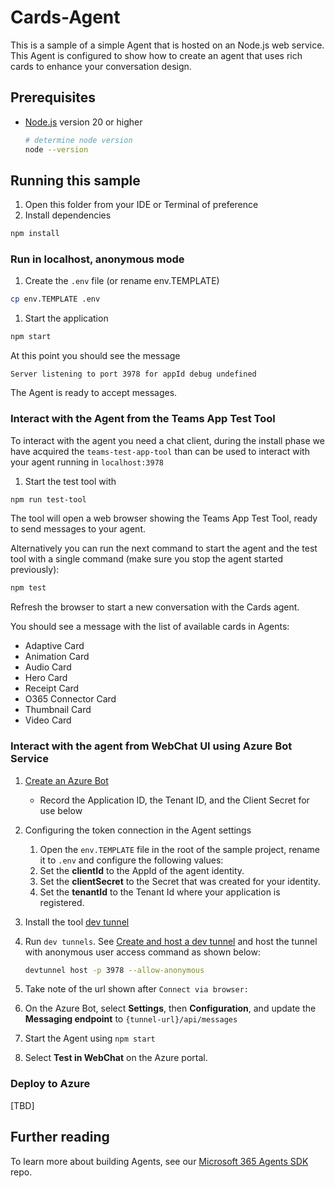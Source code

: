 # Cards-Agent

This is a sample of a simple Agent that is hosted on an Node.js web service.  This Agent is configured to show how to create an agent that uses rich cards to enhance your conversation design.

## Prerequisites

- [Node.js](https://nodejs.org) version 20 or higher

    ```bash
    # determine node version
    node --version
    ```

## Running this sample

1. Open this folder from your IDE or Terminal of preference
1. Install dependencies

```bash
npm install
```

### Run in localhost, anonymous mode

1. Create the `.env` file (or rename env.TEMPLATE)

```bash
cp env.TEMPLATE .env
```

1. Start the application

```bash
npm start
```

At this point you should see the message 

```text
Server listening to port 3978 for appId debug undefined
```

The Agent is ready to accept messages.

### Interact with the Agent from the Teams App Test Tool

To interact with the agent you need a chat client, during the install phase we have acquired the `teams-test-app-tool` than can be used to interact with your agent running in `localhost:3978`

1. Start the test tool with 

```bash
npm run test-tool
```

The tool will open a web browser showing the Teams App Test Tool, ready to send messages to your agent.

Alternatively you can run the next command to start the agent and the test tool with a single command (make sure you stop the agent started previously):

```bash
npm test
```

Refresh the browser to start a new conversation with the Cards agent.

You should see a message with the list of available cards in Agents:
- Adaptive Card
- Animation Card
- Audio Card
- Hero Card
- Receipt Card
- O365 Connector Card
- Thumbnail Card
- Video Card

### Interact with the agent from WebChat UI using Azure Bot Service

1. [Create an Azure Bot](https://aka.ms/AgentsSDK-CreateBot)
   - Record the Application ID, the Tenant ID, and the Client Secret for use below
  
2. Configuring the token connection in the Agent settings
    1. Open the `env.TEMPLATE` file in the root of the sample project, rename it to `.env` and configure the following values:
      1. Set the **clientId** to the AppId of the agent identity.
      2. Set the **clientSecret** to the Secret that was created for your identity.
      3. Set the **tenantId** to the Tenant Id where your application is registered.

3. Install the tool [dev tunnel](https://learn.microsoft.com/azure/developer/dev-tunnels/get-started?tabs=windows)   
4. Run `dev tunnels`. See [Create and host a dev tunnel](https://learn.microsoft.com/azure/developer/dev-tunnels/get-started?tabs=windows) and host the tunnel with anonymous user access command as shown below:

   ```bash
   devtunnel host -p 3978 --allow-anonymous
   ```

5. Take note of the url shown after `Connect via browser:`

6. On the Azure Bot, select **Settings**, then **Configuration**, and update the **Messaging endpoint** to `{tunnel-url}/api/messages`

7. Start the Agent using `npm start`

8. Select **Test in WebChat** on the Azure portal.

### Deploy to Azure

[TBD]

## Further reading

To learn more about building  Agents, see our [Microsoft 365 Agents SDK](https://github.com/microsoft/agents) repo.
